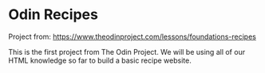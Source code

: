 # Odin Recipes

Project from: https://www.theodinproject.com/lessons/foundations-recipes

This is the first project from The Odin Project. We will be using all of our
HTML knowledge so far to build a basic recipe website. 
